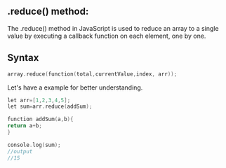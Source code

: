 ## .reduce() method:
The .reduce() method in JavaScript is used to reduce an array to a single value by executing a callback function on each element, one by one.
## Syntax
```c
array.reduce(function(total,currentValue,index, arr));
```
Let's have a example for better understanding.
```c
let arr=[1,2,3,4,5];
let sum=arr.reduce(addSum);

function addSum(a,b){
return a+b;
}

console.log(sum);
//output
//15
```
